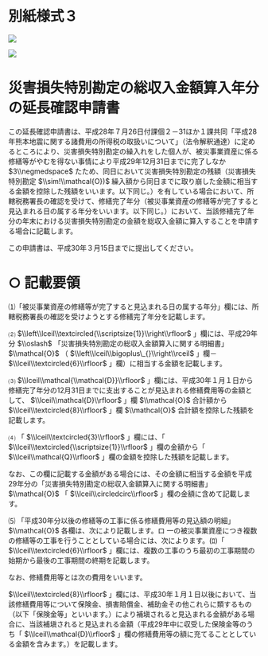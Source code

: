 # 別紙様式３

![](https://www.nta.go.jp/tmp/defe848b-f0d1-4e13-bc43-49af0edfdec8/images/97f8a8c54c783a2ee20bb10fbe51542f48241d37f51ac9a1020283a0c2849cb4.jpg)

![](https://www.nta.go.jp/tmp/defe848b-f0d1-4e13-bc43-49af0edfdec8/images/f208e571090743948bd138eb28ae7503fccfffc822ca39f40daffa2ac531324f.jpg)

# 災害損失特別勘定の総収入金額算入年分の延長確認申請書

この延長確認申請書は、平成28年７月26日付課個２－31ほか１課共同「平成28年熊本地震に関する諸費用の所得税の取扱いについて」（法令解釈通達）に定めるところにより、災害損失特別勘定の繰入れをした個人が、被災事業資産に係る修繕等がやむを得ない事情により平成29年12月31日までに完了しなか $3\\negmedspace$ たため、同日において災害損失特別勘定の残額（災害損失特別勘定 $\\sim!\\mathcal{O})$ 繰入額から同日までに取り崩した金額に相当する金額を控除した残額をいいます。以下同じ。）を有している場合において、所轄税務署長の確認を受けて、修繕完了年分（被災事業資産の修繕等が完了すると見込まれる日の属する年分をいいます。以下同じ。）において、当該修繕完了年分の年末における災害損失特別勘定の金額を総収入金額に算入することを申請する場合に記載します。

この申請書は、平成30年３月15日までに提出してください。

# ○ 記載要領

⑴「被災事業資産の修繕等が完了すると見込まれる日の属する年分」欄には、所轄税務署長の確認を受けようとする修繕完了年分を記載します。

⑵ $\\left\\lceil\\textcircled{\\scriptsize{1}}\\right\\rfloor$ 」欄には、平成29年分 $\\oslash$ 「災害損失特別勘定の総収入金額算入に関する明細書」 $\\mathcal{O}$ （ $\\left\\lceil\\bigoplus\_{}\\right\\rceil$ 」欄－ $\\lceil\\textcircled{6}\\rfloor$ 」欄）に相当する金額を記載します。

⑶ $\\lceil\\mathcal{\\mathcal{D}}\\rfloor$ 」欄には、平成30年１月１日から修繕完了年分の12月31日までに支出することが見込まれる修繕費用等の金額として、 $\\lceil\\mathcal{D}\\rfloor$ 」欄 $\\mathcal{O}$ 合計額から $\\lceil\\textcircled{8}\\rfloor$ 」欄 $\\mathcal{O}$ 合計額を控除した残額を記載します。

⑷ 「 $\\lceil\\textcircled{3}\\rfloor$ 」欄には、「 $\\lceil\\textcircled{\\scriptsize{1}}\\rfloor$ 」欄の金額から「 $\\lceil\\mathcal{Q}\\rfloor$ 」欄の金額を控除した残額を記載します。

なお、この欄に記載する金額がある場合には、その金額に相当する金額を平成29年分の「災害損失特別勘定の総収入金額算入に関する明細書」 $\\mathcal{O}$ 「 $\\lceil\\circledcirc\\rfloor$ 」欄の金額に含めて記載します。

⑸ 「平成30年分以後の修繕等の工事に係る修繕費用等の見込額の明細」 $\\mathcal{O}$ 各欄は、次により記載します。ロ 一の被災事業資産につき複数の修繕等の工事を行うこととしている場合には、次によります。(ﾛ)「 $\\lceil\\textcircled{6}\\rfloor$ 」欄には、複数の工事のうち最初の工事期間の始期から最後の工事期間の終期を記載します。

なお、修繕費用等とは次の費用をいいます。

$\\lceil\\textcircled{8}\\rfloor$ 」欄には、平成30年１月１日以後において、当該修繕費用等について保険金、損害賠償金、補助金その他これらに類するもの（以下「保険金等」といいます。）により補塡されると見込まれる金額がある場合に、当該補塡されると見込まれる金額（平成29年中に収受した保険金等のうち「 $\\lceil\\mathcal{D}\\rfloor$ 」欄の修繕費用等の額に充てることとしている金額を含みます。）を記載します。